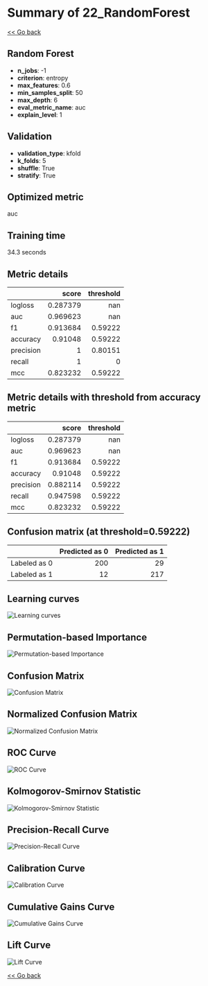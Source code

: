# Summary of 22_RandomForest

[<< Go back](../README.md)


## Random Forest
- **n_jobs**: -1
- **criterion**: entropy
- **max_features**: 0.6
- **min_samples_split**: 50
- **max_depth**: 6
- **eval_metric_name**: auc
- **explain_level**: 1

## Validation
 - **validation_type**: kfold
 - **k_folds**: 5
 - **shuffle**: True
 - **stratify**: True

## Optimized metric
auc

## Training time

34.3 seconds

## Metric details
|           |    score |   threshold |
|:----------|---------:|------------:|
| logloss   | 0.287379 |   nan       |
| auc       | 0.969623 |   nan       |
| f1        | 0.913684 |     0.59222 |
| accuracy  | 0.91048  |     0.59222 |
| precision | 1        |     0.80151 |
| recall    | 1        |     0       |
| mcc       | 0.823232 |     0.59222 |


## Metric details with threshold from accuracy metric
|           |    score |   threshold |
|:----------|---------:|------------:|
| logloss   | 0.287379 |   nan       |
| auc       | 0.969623 |   nan       |
| f1        | 0.913684 |     0.59222 |
| accuracy  | 0.91048  |     0.59222 |
| precision | 0.882114 |     0.59222 |
| recall    | 0.947598 |     0.59222 |
| mcc       | 0.823232 |     0.59222 |


## Confusion matrix (at threshold=0.59222)
|              |   Predicted as 0 |   Predicted as 1 |
|:-------------|-----------------:|-----------------:|
| Labeled as 0 |              200 |               29 |
| Labeled as 1 |               12 |              217 |

## Learning curves
![Learning curves](learning_curves.png)

## Permutation-based Importance
![Permutation-based Importance](permutation_importance.png)
## Confusion Matrix

![Confusion Matrix](confusion_matrix.png)


## Normalized Confusion Matrix

![Normalized Confusion Matrix](confusion_matrix_normalized.png)


## ROC Curve

![ROC Curve](roc_curve.png)


## Kolmogorov-Smirnov Statistic

![Kolmogorov-Smirnov Statistic](ks_statistic.png)


## Precision-Recall Curve

![Precision-Recall Curve](precision_recall_curve.png)


## Calibration Curve

![Calibration Curve](calibration_curve_curve.png)


## Cumulative Gains Curve

![Cumulative Gains Curve](cumulative_gains_curve.png)


## Lift Curve

![Lift Curve](lift_curve.png)



[<< Go back](../README.md)
